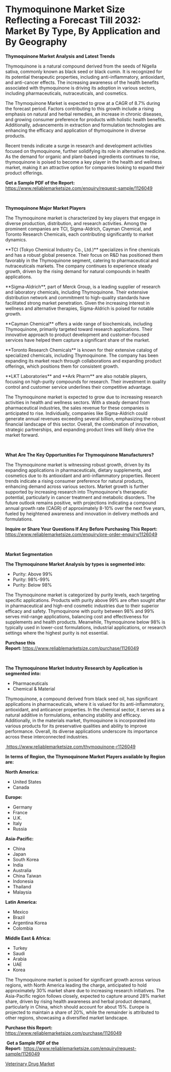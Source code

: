 <p><h1>Thymoquinone Market Size Reflecting a Forecast Till 2032: Market By Type, By Application and By Geography</h1></p><p><strong>Thymoquinone Market Analysis and Latest Trends</strong></p>
<p><p>Thymoquinone is a natural compound derived from the seeds of Nigella sativa, commonly known as black seed or black cumin. It is recognized for its potential therapeutic properties, including anti-inflammatory, antioxidant, and anti-cancer effects. The increasing awareness of the health benefits associated with thymoquinone is driving its adoption in various sectors, including pharmaceuticals, nutraceuticals, and cosmetics.</p><p>The Thymoquinone Market is expected to grow at a CAGR of 8.7% during the forecast period. Factors contributing to this growth include a rising emphasis on natural and herbal remedies, an increase in chronic diseases, and growing consumer preference for products with holistic health benefits. Additionally, advancements in extraction and formulation technologies are enhancing the efficacy and application of thymoquinone in diverse products.</p><p>Recent trends indicate a surge in research and development activities focused on thymoquinone, further solidifying its role in alternative medicine. As the demand for organic and plant-based ingredients continues to rise, thymoquinone is poised to become a key player in the health and wellness market, making it an attractive option for companies looking to expand their product offerings.</p></p>
<p><strong>Get a Sample PDF of the Report:&nbsp;</strong> <a href="https://www.reliablemarketsize.com/enquiry/request-sample/1126049?utm_campaign=2781&utm_medium=2&utm_source=Github&utm_content=ia&utm_term=08032025&utm_id=thymoquinone">https://www.reliablemarketsize.com/enquiry/request-sample/1126049</a></p>
<p>&nbsp;</p>
<p><strong>Thymoquinone Major Market Players</strong></p>
<p><p>The Thymoquinone market is characterized by key players that engage in diverse production, distribution, and research activities. Among the prominent companies are TCI, Sigma-Aldrich, Cayman Chemical, and Toronto Research Chemicals, each contributing significantly to market dynamics.</p><p>**TCI (Tokyo Chemical Industry Co., Ltd.)** specializes in fine chemicals and has a robust global presence. Their focus on R&D has positioned them favorably in the Thymoquinone segment, catering to pharmaceutical and nutraceuticals markets. The company continues to experience steady growth, driven by the rising demand for natural compounds in health applications.</p><p>**Sigma-Aldrich**, part of Merck Group, is a leading supplier of research and laboratory chemicals, including Thymoquinone. Their extensive distribution network and commitment to high-quality standards have facilitated strong market penetration. Given the increasing interest in wellness and alternative therapies, Sigma-Aldrich is poised for notable growth.</p><p>**Cayman Chemical** offers a wide range of biochemicals, including Thymoquinone, primarily targeted toward research applications. Their innovative approach to product development and customer-focused services have helped them capture a significant share of the market.</p><p>**Toronto Research Chemicals** is known for their extensive catalog of specialized chemicals, including Thymoquinone. The company has been expanding its market reach through collaborations and expanding product offerings, which positions them for consistent growth.</p><p>**LKT Laboratories** and **Ark Pharm** are also notable players, focusing on high-purity compounds for research. Their investment in quality control and customer service underlines their competitive advantage.</p><p>The Thymoquinone market is expected to grow due to increasing research activities in health and wellness sectors. With a steady demand from pharmaceutical industries, the sales revenue for these companies is anticipated to rise. Individually, companies like Sigma-Aldrich could generate annual revenues exceeding several billion, emphasizing the robust financial landscape of this sector. Overall, the combination of innovation, strategic partnerships, and expanding product lines will likely drive the market forward.</p></p>
<p>&nbsp;</p>
<p><strong>What Are The Key Opportunities For Thymoquinone Manufacturers?</strong></p>
<p><p>The Thymoquinone market is witnessing robust growth, driven by its expanding applications in pharmaceuticals, dietary supplements, and cosmetics due to its antioxidant and anti-inflammatory properties. Recent trends indicate a rising consumer preference for natural products, enhancing demand across various sectors. Market growth is further supported by increasing research into Thymoquinone's therapeutic potential, particularly in cancer treatment and metabolic disorders. The future outlook remains positive, with projections indicating a compound annual growth rate (CAGR) of approximately 8-10% over the next five years, fueled by heightened awareness and innovation in delivery methods and formulations.</p></p>
<p><strong>Inquire or Share Your Questions If Any Before Purchasing This Report:</strong> <a href="https://www.reliablemarketsize.com/enquiry/pre-order-enquiry/1126049?utm_campaign=2781&utm_medium=2&utm_source=Github&utm_content=ia&utm_term=08032025&utm_id=thymoquinone">https://www.reliablemarketsize.com/enquiry/pre-order-enquiry/1126049</a></p>
<p>&nbsp;</p>
<p><strong>Market Segmentation</strong></p>
<p><strong>The Thymoquinone Market Analysis by types is segmented into:</strong></p>
<p><ul><li>Purity: Above 99%</li><li>Purity: 98%-99%</li><li>Purity: Below 98%</li></ul></p>
<p><p>The Thymoquinone market is categorized by purity levels, each targeting specific applications. Products with purity above 99% are often sought after in pharmaceutical and high-end cosmetic industries due to their superior efficacy and safety. Thymoquinone with purity between 98% and 99% serves mid-range applications, balancing cost and effectiveness for supplements and health products. Meanwhile, Thymoquinone below 98% is typically used in lower-cost formulations, industrial applications, or research settings where the highest purity is not essential.</p></p>
<p><strong>Purchase this Report:&nbsp;</strong><a href="https://www.reliablemarketsize.com/purchase/1126049?utm_campaign=2781&utm_medium=2&utm_source=Github&utm_content=ia&utm_term=08032025&utm_id=thymoquinone">https://www.reliablemarketsize.com/purchase/1126049</a></p>
<p>&nbsp;</p>
<p><strong>The Thymoquinone Market Industry Research by Application is segmented into:</strong></p>
<p><ul><li>Pharmaceuticals</li><li>Chemical & Material</li></ul></p>
<p><p>Thymoquinone, a compound derived from black seed oil, has significant applications in pharmaceuticals, where it is valued for its anti-inflammatory, antioxidant, and anticancer properties. In the chemical sector, it serves as a natural additive in formulations, enhancing stability and efficacy. Additionally, in the materials market, thymoquinone is incorporated into various products for its preservative qualities and ability to improve performance. Overall, its diverse applications underscore its importance across these interconnected industries.</p></p>
<p><a href="https://www.reliablemarketsize.com/thymoquinone-r1126049?utm_campaign=2781&utm_medium=2&utm_source=Github&utm_content=ia&utm_term=08032025&utm_id=thymoquinone">&nbsp;https://www.reliablemarketsize.com/thymoquinone-r1126049</a></p>
<p><strong>In terms of Region, the Thymoquinone Market Players available by Region are:</strong></p>
<p>
    <p> <strong> North America: </strong>
        <ul>
            <li>United States</li>
            <li>Canada</li>
        </ul>
        </p> 
    <p> <strong> Europe: </strong>
        <ul>
            <li>Germany</li>
            <li>France</li>
            <li>U.K.</li>
            <li>Italy</li>
            <li>Russia</li>
        </ul>
        </p> 
    <p> <strong> Asia-Pacific: </strong>
        <ul>
            <li>China</li>
            <li>Japan</li>
            <li>South Korea</li>
            <li>India</li>
            <li>Australia</li>
            <li>China Taiwan</li>
            <li>Indonesia</li>
            <li>Thailand</li>
            <li>Malaysia</li>
        </ul>
        </p> 
    <p> <strong> Latin America: </strong>
        <ul>
            <li>Mexico</li>
            <li>Brazil</li>
            <li>Argentina Korea</li>
            <li>Colombia</li>
        </ul>
        </p> 
    <p> <strong> Middle East & Africa: </strong>
        <ul>
            <li>Turkey</li>
            <li>Saudi</li>
            <li>Arabia</li>
            <li>UAE</li>
            <li>Korea</li>
        </ul>
    </p>
    </p>
<p><p>The Thymoquinone market is poised for significant growth across various regions, with North America leading the charge, anticipated to hold approximately 30% market share due to increasing research initiatives. The Asia-Pacific region follows closely, expected to capture around 28% market share, driven by rising health awareness and herbal product demand, particularly in China, which should account for about 15%. Europe is projected to maintain a share of 20%, while the remainder is attributed to other regions, showcasing a diversified market landscape.</p></p>
<p><strong>Purchase this Report: </strong><a href="https://www.reliablemarketsize.com/purchase/1126049?utm_campaign=2781&utm_medium=2&utm_source=Github&utm_content=ia&utm_term=08032025&utm_id=thymoquinone">https://www.reliablemarketsize.com/purchase/1126049</a></p>
<p>&nbsp;<strong>Get a Sample PDF of the Report:&nbsp;&nbsp;</strong><a href="https://www.reliablemarketsize.com/enquiry/request-sample/1126049?utm_campaign=2781&utm_medium=2&utm_source=Github&utm_content=ia&utm_term=08032025&utm_id=thymoquinone">https://www.reliablemarketsize.com/enquiry/request-sample/1126049</a></p>
<p><strong></strong></p>
<p><p><a href="https://github.com/watzondechao/Market-Research-Report-List-1/blob/main/veterinary-drug-market.md?utm_campaign=2781&utm_medium=2&utm_source=Github&utm_content=ia&utm_term=08032025&utm_id=thymoquinone">Veterinary Drug Market</a></p></p>